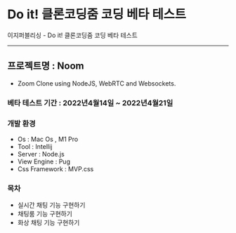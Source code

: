 # Do it! 클론코딩줌 코딩 베타 테스트
이지퍼블리싱 - Do it! 클론코딩줌 코딩 베타 테스트
***


## 프로젝트명 : Noom
- Zoom Clone using NodeJS, WebRTC and Websockets.

### 베타 테스트 기간 : 2022년4월14일 ~ 2022년4월21일

### 개발 환경

- Os : Mac Os , M1 Pro
- Tool : Intellij
- Server : Node.js
- View Engine : Pug
- Css Framework : MVP.css

### 목차
- 실시간 채팅 기능 구현하기
- 채팅룸 기능 구현하기
- 화상 채팅 기능 구현하기
